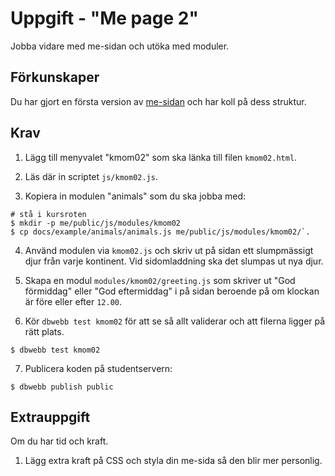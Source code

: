 # Uppgift - "Me page 2"

Jobba vidare med me-sidan och utöka med moduler.

## Förkunskaper

Du har gjort en första version av [me-sidan](../instructions_01/assignment.md) och har koll på dess struktur.

## Krav

1. Lägg till menyvalet "kmom02" som ska länka till filen `kmom02.html`.

2. Läs där in scriptet `js/kmom02.js`.

3. Kopiera in modulen "animals" som du ska jobba med: 

  ```console
  # stå i kursroten
  $ mkdir -p me/public/js/modules/kmom02
  $ cp docs/example/animals/animals.js me/public/js/modules/kmom02/`.
  ```
4. Använd modulen via `kmom02.js` och skriv ut på sidan ett slumpmässigt djur från varje kontinent. Vid sidomladdning ska det slumpas ut nya djur. 

5. Skapa en modul `modules/kmom02/greeting.js` som skriver ut "God förmiddag" eller "God eftermiddag" i på sidan beroende på om klockan är före eller efter `12.00`.

6. Kör `dbwebb test kmom02` för att se så allt validerar och att filerna ligger på rätt plats.

```console
$ dbwebb test kmom02
```

7. Publicera koden på studentservern:

```console
$ dbwebb publish public
```



## Extrauppgift

Om du har tid och kraft.

1. Lägg extra kraft på CSS och styla din me-sida så den blir mer personlig.

